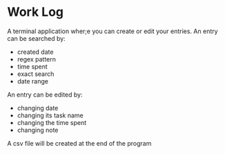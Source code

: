 # Work Log
A terminal application wher;e you can create or edit your entries.
An entry can be searched by:

* created date
* regex pattern
* time spent
* exact search
* date range

An entry can be edited by:

* changing date
* changing its task name
* changing the time spent
* changing note

A csv file will be created at the end of the program
